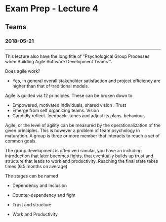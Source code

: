 # Exam Prep - Lecture 4
## Teams 
### 2018-05-21
---
This lecture also have the long title of "Psychological Group Processes when Building Agile Software Development Teams ".

Does agile work? 
- Yes, in general overall stakeholder satisfaction and project efficiency are higher than that of traditional models. 

Agile is guided via 12 principles. These can be broken down to

* Empowered, motivated individuals, shared vision . Trust
* Emerge from self organizing teams. Vision
* Candidly reflect. feedback- tunes and adjust its plans. behaviour.

Agile, or the level of agility can be measured by the operationalization of the given principles.  This is however a problem of team psychology in maturation. A group is three or more member that interacts to reach a set of common goals. 

The group development is often veri simular, you have an including introduction that later becomes fights, that eventually builds up trust and structure that leads to work and productivity.  Reaching the final state takes times (6.5 months on average)

The stages can be named 

* Dependency and Inclusion

* Counter-dependency and fight

* Trust and structure

* Work and Productivity

